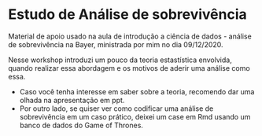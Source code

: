 # Estudo de Análise de sobrevivência 

Material de apoio usado na aula de introdução a ciência de dados - análise de sobrevivência na Bayer, ministrada por mim no dia 09/12/2020.

Nesse workshop introduzi um pouco da teoria estastística envolvida, quando realizar essa abordagem e os motivos de aderir uma análise como essa.

- Caso você tenha interesse em saber sobre a teoria, recomendo dar uma olhada na apresentação em ppt.
- Por outro lado, se quiser ver como codificar uma análise de sobrevivência em um caso prático, deixei um case em Rmd usando um banco de dados do Game of Thrones.




